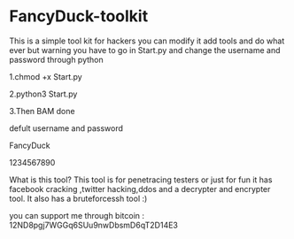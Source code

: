 # FancyDuck-toolkit
This is a simple tool kit for hackers you can modify it add tools and do what ever but warning you have to go in Start.py and change the username and password through python

1.chmod +x Start.py

2.python3 Start.py

3.Then BAM done 

defult username and password

FancyDuck

1234567890

What is this tool?
This tool is for penetracing testers or just for fun it has facebook cracking ,twitter hacking,ddos and
a decrypter and encrypter tool. It also has a bruteforcessh tool :)


you can support me through bitcoin : 12ND8pgj7WGGq6SUu9nwDbsmD6qT2D14E3
